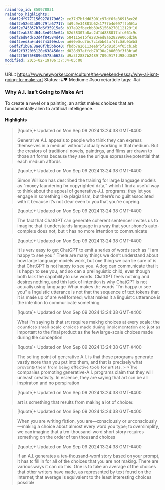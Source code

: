 ```yaml
---
raindrop_id: 850978831
raindrop_highlights:
  66df2df97771569278179d62: ee37d7bfdd03901c97df6fe86913ee26
  66df2e52e33a09c79fa67717: 4d9c9e34881b6241777b4d097ffb501a
  66df2e745357b7d6f35915a6: b37a92fbecbb39e5156b270112129f10
  66df2eab351d64c3ed945e64: 62d58307a8ac2d74d888017afc661c9c
  66df2ed84dc63d4f84584d49: 584115e1bfe283eed8a62829e065d2b6
  66df2eed8a94d44f43509cbe: a690e5cdf0c7c1dbb62af4fc58b93db5
  66df2f1b8a78ae0f7b5bbc40: fbdb7a26113eebf5f2d81d54f05cb16b
  66df2f332093120e638456dc: d028d97affcb70790a2b0600f3f8bfa6
  66df2f56759889e3578a6623: d9a3f2887b2489f709d917fd98cd3607
modified: 2025-02-19T06:37:34-05:00
---
```


URL:: https://www.newyorker.com/culture/the-weekend-essay/why-ai-isnt-going-to-make-art
Status::  #❤️ 
Medium:: #source/article
tags:: #ai 
### Why A.I. Isn’t Going to Make Art

To create a novel or a painting, an artist makes choices that are fundamentally alien to artificial intelligence.


#### Highlights

> [!quote]+ Updated on Mon Sep 09 2024 13:24:38 GMT-0400
>
> Generative A.I. appeals to people who think they can express themselves in a medium without actually working in that medium. But the creators of traditional novels, paintings, and films are drawn to those art forms because they see the unique expressive potential that each medium affords

> [!quote]+ Updated on Mon Sep 09 2024 13:24:38 GMT-0400
>
> Simon Willison has described the training for large language models as “money laundering for copyrighted data,” which I find a useful way to think about the appeal of generative-A.I. programs: they let you engage in something like plagiarism, but there’s no guilt associated with it because it’s not clear even to you that you’re copying.

> [!quote]+ Updated on Mon Sep 09 2024 13:24:38 GMT-0400
>
> The fact that ChatGPT can generate coherent sentences invites us to imagine that it understands language in a way that your phone’s auto-complete does not, but it has no more intention to communicate

> [!quote]+ Updated on Mon Sep 09 2024 13:24:38 GMT-0400
>
> It is very easy to get ChatGPT to emit a series of words such as “I am happy to see you.” There are many things we don’t understand about how large language models work, but one thing we can be sure of is that ChatGPT is not happy to see you. A dog can communicate that it is happy to see you, and so can a prelinguistic child, even though both lack the capability to use words. ChatGPT feels nothing and desires nothing, and this lack of intention is why ChatGPT is not actually using language. What makes the words “I’m happy to see you” a linguistic utterance is not that the sequence of text tokens that it is made up of are well formed; what makes it a linguistic utterance is the intention to communicate something

> [!quote]+ Updated on Mon Sep 09 2024 13:24:38 GMT-0400
>
> What I’m saying is that art requires making choices at every scale; the countless small-scale choices made during implementation are just as important to the final product as the few large-scale choices made during the conception

> [!quote]+ Updated on Mon Sep 09 2024 13:24:38 GMT-0400
>
> The selling point of generative A.I. is that these programs generate vastly more than you put into them, and that is precisely what prevents them from being effective tools for artists.
&gt;
&gt;The companies promoting generative-A.I. programs claim that they will unleash creativity. In essence, they are saying that art can be all inspiration and no perspiration

> [!quote]+ Updated on Mon Sep 09 2024 13:24:38 GMT-0400
>
> art is something that results from making a lot of choices

> [!quote]+ Updated on Mon Sep 09 2024 13:24:38 GMT-0400
>
> When you are writing fiction, you are—consciously or unconsciously—making a choice about almost every word you type; to oversimplify, we can imagine that a ten-thousand-word short story requires something on the order of ten thousand choices

> [!quote]+ Updated on Mon Sep 09 2024 13:24:38 GMT-0400
>
> If an A.I. generates a ten-thousand-word story based on your prompt, it has to fill in for all of the choices that you are not making. There are various ways it can do this. One is to take an average of the choices that other writers have made, as represented by text found on the Internet; that average is equivalent to the least interesting choices possible
